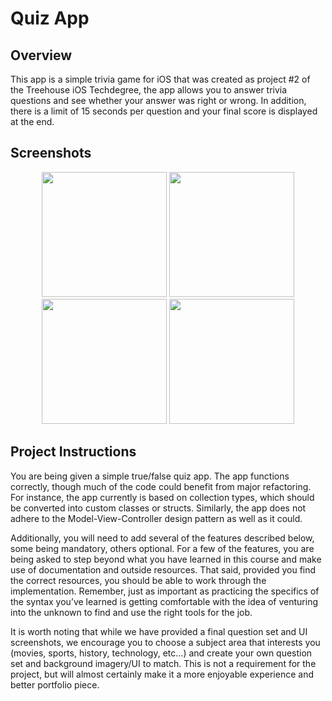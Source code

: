 # Quiz App

## Overview
This app is a simple trivia game for iOS that was created as project #2 of the Treehouse iOS Techdegree, the app allows you to answer trivia questions and see whether your answer was right or wrong. In addition, there is a limit of 15 seconds per question and your final score is displayed at the end.

## Screenshots
<p align="center"><img src="https://i.imgur.com/WjhYgYN.png" width="200"> <img src="https://i.imgur.com/wscu5IO.png" width="200"> <img src="https://i.imgur.com/CogNLAC.png" width="200"> <img src="https://i.imgur.com/2xkjcyX.png" width="200"> </p>

## Project Instructions
You are being given a simple true/false quiz app. The app functions correctly, though much of the code could benefit from major refactoring. For instance, the app currently is based on collection types, which should be converted into custom classes or structs. Similarly, the app does not adhere to the Model-View-Controller design pattern as well as it could.

Additionally, you will need to add several of the features described below, some being mandatory, others optional. For a few of the features, you are being asked to step beyond what you have learned in this course and make use of documentation and outside resources. That said, provided you find the correct resources, you should be able to work through the implementation. Remember, just as important as practicing the specifics of the syntax you’ve learned is getting comfortable with the idea of venturing into the unknown to find and use the right tools for the job.

It is worth noting that while we have provided a final question set and UI screenshots, we encourage you to choose a subject area that interests you (movies, sports, history, technology, etc…) and create your own question set and background imagery/UI to match. This is not a requirement for the project, but will almost certainly make it a more enjoyable experience and better portfolio piece.
